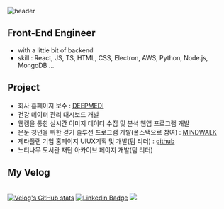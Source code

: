 ![header](https://capsule-render.vercel.app/api?type=Venom&color=gradient&height=300&section=header&text=JeongA%20Portfolio&fontSize=90)
## Front-End Engineer
- with a little bit of backend
- skill : React, JS, TS, HTML, CSS, Electron, AWS, Python, Node.js, MongoDB ...

## Project
- 회사 홈페이지 보수 : [DEEPMEDI](http://deep-medi.com/)
- 건강 데이터 관리 대시보드 개발
- 웹캠을 통한 실시간 이미지 데이터 수집 및 분석 웹앱 프로그램 개발
- 은둔 청년을 위한 걷기 솔루션 프로그램 개발(풀스택으로 참여) : [MINDWALK](https://github.com/MIND-WALK)
- 제타플랜 기업 홈페이지 UIUX기획 및 개발(팀 리더) : [github](https://github.com/hanjeonga/ZetaPlan_TeamProject)
- 느티나무 도서관 재단 아카이브 페이지 개발(팀 리더)

## My Velog
<br/>[![Velog's GitHub stats](https://velog-readme-stats.vercel.app/api?name=mongndam)](https://velog.io/@mongndam/posts)
 [![Linkedin Badge](https://img.shields.io/badge/-LinkedIn-blue?style=flat-square&logo=Linkedin&logoColor=white&link=https://www.linkedin.com/in/%EC%A0%95%EC%95%84-jeonga-%ED%95%9C-han-08a762227/)](https://www.linkedin.com/in/%EC%A0%95%EC%95%84-jeonga-%ED%95%9C-han-08a762227/)
<img src="https://capsule-render.vercel.app/api?type=waving&color=gradient&height=150&section=footer" />
<!--
**hanjeonga/hanjeonga** is a ✨ _special_ ✨ repository because its `README.md` (this file) appears on your GitHub profile.

Here are some ideas to get you started:

- 🔭 I’m currently working on ...
- 🌱 I’m currently learning ...
- 👯 I’m looking to collaborate on ...
- 🤔 I’m looking for help with ...
- 💬 Ask me about ...
- 📫 How to reach me: ...
- 😄 Pronouns: ...
- ⚡ Fun fact: ...
-->
